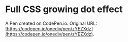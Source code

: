 # Full CSS growing dot effect

A Pen created on CodePen.io. Original URL: [https://codepen.io/onediv/pen/zYEZXdz](https://codepen.io/onediv/pen/zYEZXdz).

